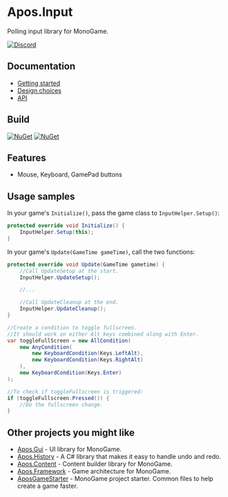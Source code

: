 # Apos.Input

Polling input library for MonoGame.

[![Discord](https://img.shields.io/discord/355231098122272778.svg)](https://discord.gg/N9t26Uv)

## Documentation

* [Getting started](https://apostolique.github.io/Apos.Input/getting-started/)
* [Design choices](https://apostolique.github.io/Apos.Input/design-choices/)
* [API](https://apostolique.github.io/Apos.Input/api/)

## Build

[![NuGet](https://img.shields.io/nuget/v/Apos.Input.svg)](https://www.nuget.org/packages/Apos.Input/) [![NuGet](https://img.shields.io/nuget/dt/Apos.Input.svg)](https://www.nuget.org/packages/Apos.Input/)

## Features

* Mouse, Keyboard, GamePad buttons

## Usage samples

In your game's `Initialize()`, pass the game class to `InputHelper.Setup()`:

```csharp
protected override void Initialize() {
    InputHelper.Setup(this);
}
```

In your game's `Update(GameTime gameTime)`, call the two functions:

```csharp
protected override void Update(GameTime gametime) {
    //Call UpdateSetup at the start.
    InputHelper.UpdateSetup();

    //...

    //Call UpdateCleanup at the end.
    InputHelper.UpdateCleanup();
}
```

```csharp
//Create a condition to toggle fullscreen.
//It should work on either Alt keys combined along with Enter.
var toggleFullScreen = new AllCondition(
    new AnyCondition(
        new KeyboardCondition(Keys.LeftAlt),
        new KeyboardCondition(Keys.RightAlt)
    ),
    new KeyboardCondition(Keys.Enter)
);

//To check if toggleFullscreen is triggered:
if (toggleFullscreen.Pressed()) {
    //Do the fullscreen change.
}
```

## Other projects you might like

* [Apos.Gui](https://github.com/Apostolique/Apos.Gui) - UI library for MonoGame.
* [Apos.History](https://github.com/Apostolique/Apos.History) - A C# library that makes it easy to handle undo and redo.
* [Apos.Content](https://github.com/Apostolique/Apos.Content) - Content builder library for MonoGame.
* [Apos.Framework](https://github.com/Apostolique/Apos.Framework) - Game architecture for MonoGame.
* [AposGameStarter](https://github.com/Apostolique/AposGameStarter) - MonoGame project starter. Common files to help create a game faster.
